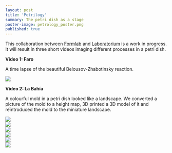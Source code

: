 ```yaml
---
layout: post
title: 'Petrilogy'
summary: The petri dish as a stage 
poster-image: petrology_poster.png
published: true
---
```


This collaboration between [Formlab](https://www.formlab.schoolofarts.be/) and [Laboratorium](http://www.laboratorium.bio) is a work in progress. It will result in three short videos imaging different processes in a petri dish.

**Video 1: Faro**

A time lapse of the beautiful Belousov-Zhabotinsky reaction.

![](petrology_faro_01.jpg)  

**Video 2: La Bahía**

A colourful mold in a petri dish looked like a landscape. We converted a picture of the mold to a height map, 3D printed a 3D model of it and reïntroduced the mold to the miniature landscape.

![](petrology_la_bahia_02.jpg)  
![](petrology_la_bahia_03.jpg)  
![](petrology_la_bahia_04.jpg)  
![](petrology_la_bahia_05.jpg)  
![](petrology_la_bahia_06.jpg)  
![](petrology_la_bahia_07.jpg)  
